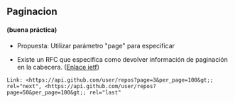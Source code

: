 ## Paginacion
#### (buena práctica)

* Propuesta: Utilizar parámetro "page" para especificar 

* Existe un RFC que especifica como devolver información de paginación en la cabecera.
([Enlace ietf](http://tools.ietf.org/html/rfc5988#page-6))

````http
Link: <https://api.github.com/user/repos?page=3&per_page=100&gt;; rel="next", <https://api.github.com/user/repos?page=50&per_page=100&gt;; rel="last"
````
